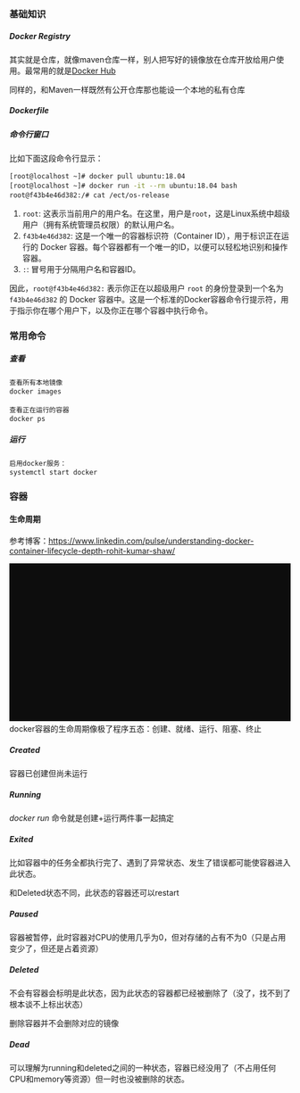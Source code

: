 ### 基础知识

##### Docker Registry

其实就是仓库，就像maven仓库一样，别人把写好的镜像放在仓库开放给用户使用。最常用的就是[Docker Hub](https://hub.docker.com/search?q=&type=image)

同样的，和Maven一样既然有公开仓库那也能设一个本地的私有仓库



##### Dockerfile



##### 命令行窗口

比如下面这段命令行显示：

```bash
[root@localhost ~]# docker pull ubuntu:18.04
[root@localhost ~]# docker run -it --rm ubuntu:18.04 bash
root@f43b4e46d382:/# cat /ect/os-release
```

1. `root`: 这表示当前用户的用户名。在这里，用户是`root`，这是Linux系统中超级用户（拥有系统管理员权限）的默认用户名。
2. `f43b4e46d382`: 这是一个唯一的容器标识符（Container ID），用于标识正在运行的 Docker 容器。每个容器都有一个唯一的ID，以便可以轻松地识别和操作容器。
3. `:`: 冒号用于分隔用户名和容器ID。

因此，`root@f43b4e46d382:` 表示你正在以超级用户 `root` 的身份登录到一个名为 `f43b4e46d382` 的 Docker 容器中。这是一个标准的Docker容器命令行提示符，用于指示你在哪个用户下，以及你正在哪个容器中执行命令。



### 常用命令

##### 查看

```shell
查看所有本地镜像
docker images

查看正在运行的容器
docker ps

```

##### 运行

```shell
启用docker服务：
systemctl start docker	

```



### 容器

#### 生命周期

参考博客：https://www.linkedin.com/pulse/understanding-docker-container-lifecycle-depth-rohit-kumar-shaw/

![](Docker笔记.assets/docker生命周期.gif)docker容器的生命周期像极了程序五态：创建、就绪、运行、阻塞、终止

##### Created

容器已创建但尚未运行

##### Running

*docker run* 命令就是创建+运行两件事一起搞定

##### Exited

比如容器中的任务全都执行完了、遇到了异常状态、发生了错误都可能使容器进入此状态。

和Deleted状态不同，此状态的容器还可以restart

##### Paused

容器被暂停，此时容器对CPU的使用几乎为0，但对存储的占有不为0（只是占用变少了，但还是占着资源）

##### Deleted

不会有容器会标明是此状态，因为此状态的容器都已经被删除了（没了，找不到了根本谈不上标出状态）

删除容器并不会删除对应的镜像

##### Dead

可以理解为running和deleted之间的一种状态，容器已经没用了（不占用任何CPU和memory等资源）但一时也没被删除的状态。

















